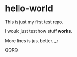 # hello-world
This is just my first test repo.

I would just test how stuff **works**.

More lines is just better.
_r



QQRQ
